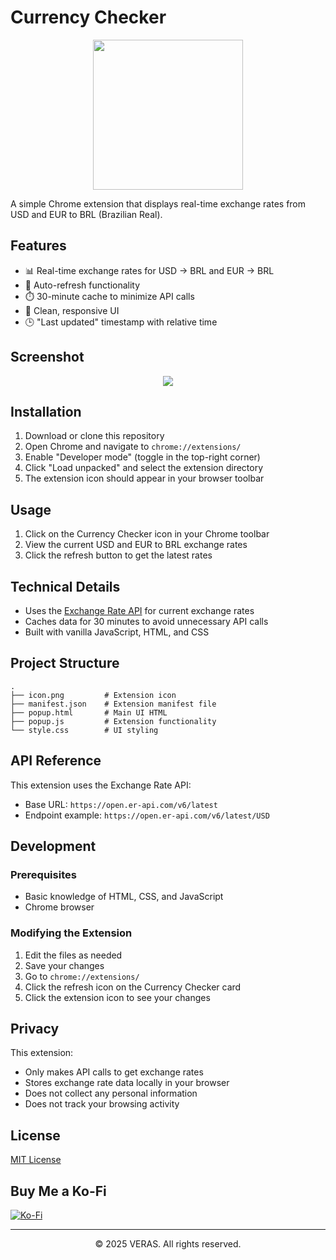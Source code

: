 # Currency Checker

<div align="center"">
  <img src="https://github.com/user-attachments/assets/19ace3d6-029f-469f-a429-adb6a060c15c" style="height: 240px;" />
</div>

A simple Chrome extension that displays real-time exchange rates from USD and EUR to BRL (Brazilian Real).

## Features

- 📊 Real-time exchange rates for USD → BRL and EUR → BRL
- 🔄 Auto-refresh functionality
- ⏱️ 30-minute cache to minimize API calls
- 📱 Clean, responsive UI
- 🕒 "Last updated" timestamp with relative time

## Screenshot
<div align="center"">
  <img src="https://i.imgur.com/KWNQkHs.png"/>
</div>

## Installation

1. Download or clone this repository
2. Open Chrome and navigate to `chrome://extensions/`
3. Enable "Developer mode" (toggle in the top-right corner)
4. Click "Load unpacked" and select the extension directory
5. The extension icon should appear in your browser toolbar

## Usage

1. Click on the Currency Checker icon in your Chrome toolbar
2. View the current USD and EUR to BRL exchange rates
3. Click the refresh button to get the latest rates

## Technical Details

- Uses the [Exchange Rate API](https://open.er-api.com) for current exchange rates
- Caches data for 30 minutes to avoid unnecessary API calls
- Built with vanilla JavaScript, HTML, and CSS

## Project Structure

```
.
├── icon.png         # Extension icon
├── manifest.json    # Extension manifest file
├── popup.html       # Main UI HTML
├── popup.js         # Extension functionality
└── style.css        # UI styling
```

## API Reference

This extension uses the Exchange Rate API:
- Base URL: `https://open.er-api.com/v6/latest`
- Endpoint example: `https://open.er-api.com/v6/latest/USD`

## Development

### Prerequisites
- Basic knowledge of HTML, CSS, and JavaScript
- Chrome browser

### Modifying the Extension
1. Edit the files as needed
2. Save your changes
3. Go to `chrome://extensions/`
4. Click the refresh icon on the Currency Checker card
5. Click the extension icon to see your changes

## Privacy

This extension:
- Only makes API calls to get exchange rates
- Stores exchange rate data locally in your browser
- Does not collect any personal information
- Does not track your browsing activity

## License

[MIT License](LICENSE)

## Buy Me a Ko-Fi
[![Ko-Fi](https://img.shields.io/badge/Ko--fi-F16061?style=for-the-badge&logo=ko-fi&logoColor=white)](https://ko-fi.com/verivi)

---

<div align="center"">
  <p>© 2025 VERAS. All rights reserved.<p/>
</div>
